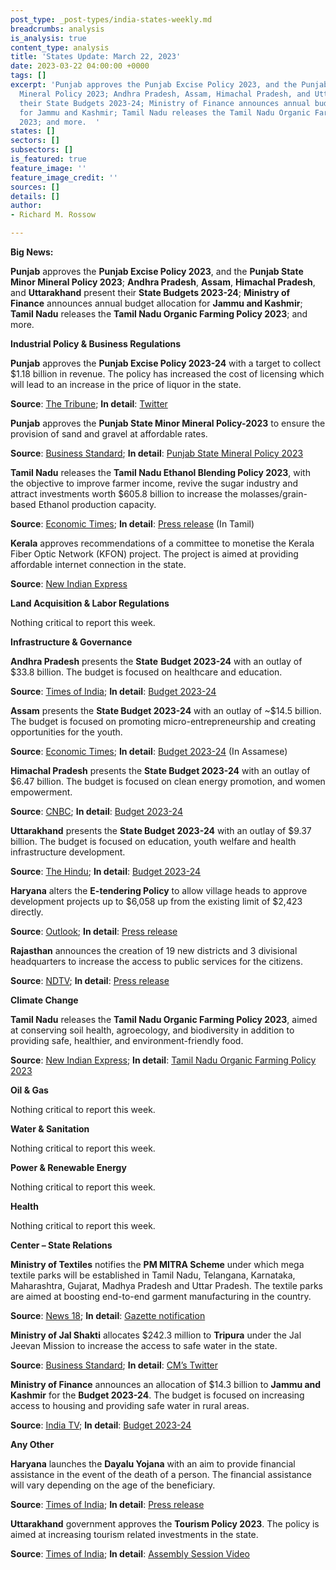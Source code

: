 ```yaml
---
post_type: _post-types/india-states-weekly.md
breadcrumbs: analysis
is_analysis: true
content_type: analysis
title: 'States Update: March 22, 2023'
date: 2023-03-22 04:00:00 +0000
tags: []
excerpt: 'Punjab approves the Punjab Excise Policy 2023, and the Punjab State Minor
  Mineral Policy 2023; Andhra Pradesh, Assam, Himachal Pradesh, and Uttarakhand present
  their State Budgets 2023-24; Ministry of Finance announces annual budget allocation
  for Jammu and Kashmir; Tamil Nadu releases the Tamil Nadu Organic Farming Policy
  2023; and more.  '
states: []
sectors: []
subsectors: []
is_featured: true
feature_image: ''
feature_image_credit: ''
sources: []
details: []
author:
- Richard M. Rossow

---
```

**Big News:**

**Punjab** approves the **Punjab Excise Policy 2023**, and the **Punjab State Minor Mineral Policy 2023**; **Andhra Pradesh**, **Assam**, **Himachal Pradesh**, and **Uttarakhand** present their **State Budgets 2023-24**; **Ministry of Finance** announces annual budget allocation for **Jammu and Kashmir**; **Tamil Nadu** releases the **Tamil Nadu Organic Farming Policy 2023**; and more.

**Industrial Policy & Business Regulations**

**Punjab** approves the **Punjab Excise Policy 2023-24** with a target to collect $1.18 billion in revenue. The policy has increased the cost of licensing which will lead to an increase in the price of liquor in the state.

**Source**: [The Tribune](https://www.tribuneindia.com/news/punjab/new-excise-policy-out-liquor-dearer-486881); **In detail**: [Twitter](https://twitter.com/PunjabGovtIndia/status/1634223938627837952)

**Punjab** approves the **Punjab State Minor Mineral Policy-2023** to ensure the provision of sand and gravel at affordable rates.

**Source**: [Business Standard](https://www.business-standard.com/article/current-affairs/punjab-cabinet-approves-excise-policy-2023-24-with-rs-9-754-cr-target-123031001320_1.html); **In detail**: [Punjab State Mineral Policy 2023](https://acrobat.adobe.com/id/urn:aaid:sc:VA6C2:bbc8c531-b97f-4304-93c7-55a840c4703d)

**Tamil Nadu** releases the **Tamil Nadu Ethanol Blending Policy 2023**, with the objective to improve farmer income, revive the sugar industry and attract investments worth $605.8 billion to increase the molasses/grain-based Ethanol production capacity.

**Source**: [Economic Times](https://energy.economictimes.indiatimes.com/news/oil-and-gas/tamil-nadu-unveils-ethanol-blending-policy-2023-to-attract-rs-5000-cr-investments/98764631); **In detail**: [Press release](http://cms.tn.gov.in/sites/default/files/press_release/pr180323_571.pdf) (In Tamil)

**Kerala** approves recommendations of a committee to monetise the Kerala Fiber Optic Network (KFON) project. The project is aimed at providing affordable internet connection in the state.

**Source**: [New Indian Express](https://www.newindianexpress.com/states/kerala/2023/mar/16/cabinet-nod-for-kerala-fiber-optic-network-project-terms-2556468.html)

**Land Acquisition & Labor Regulations**

Nothing critical to report this week.

**Infrastructure & Governance**

**Andhra Pradesh** presents the **State** **Budget 2023-24** with an outlay of $33.8 billion. The budget is focused on healthcare and education.

**Source**: [Times of India](https://timesofindia.indiatimes.com/city/vijayawada/andhra-pradesh-tables-rs-2-79-lakh-crore-budget-focus-on-health-education/articleshow/98718701.cms); **In detail**: [Budget 2023-24](https://acrobat.adobe.com/id/urn:aaid:sc:VA6C2:f9eb07eb-5404-4d77-91e2-17f014a0eaa6)

**Assam** presents the **State Budget 2023-24** with an outlay of \~$14.5 billion. The budget is focused on promoting micro-entrepreneurship and creating opportunities for the youth.

**Source**: [Economic Times](https://economictimes.indiatimes.com/news/india/in-assam-budget-funds-for-creating-2-lakh-entrepreneurs-40000-fresh-govt-hirings/articleshow/98689181.cms); **In detail**: [Budget 2023-24](https://acrobat.adobe.com/id/urn:aaid:sc:VA6C2:8de8baab-5326-4df8-9272-81b38aee9064) (In Assamese)

**Himachal Pradesh** presents the **State Budget 2023-24** with an outlay of $6.47 billion. The budget is focused on clean energy promotion, and women empowerment.

**Source**: [CNBC](https://www.cnbctv18.com/economy/himachal-pradesh-budget-2023-top-announcements-cm-sukhvinder-singh-sukhu-electrical-vehicle-schemes-policy-taxes-women-youth-employment-farmers-16195441.htm); **In detail**: [Budget 2023-24](https://ebudget.hp.nic.in/BudHome.aspx)

**Uttarakhand** presents the **State Budget 2023-24** with an outlay of $9.37 billion. The budget is focused on education, youth welfare and health infrastructure development.

**Source**: [The Hindu](https://www.thehindu.com/news/national/other-states/uttarakhand-govt-presents-77407-crore-budget-for-fy24/article66623119.ece); **In detail**: [Budget 2023-24](https://budget.uk.gov.in/pages/display/132-budget-2023-24)

**Haryana** alters the **E-tendering Policy** to allow village heads to approve development projects up to $6,058 up from the existing limit of $2,423 directly.

**Source**: [Outlook](https://www.outlookindia.com/national/amid-sarpanches-protests-in-haryana-limit-under-e-tendering-policy-to-approve-development-work-hiked-to-rs-5-lakh-news-270354); **In detail**: [Press release](https://acrobat.adobe.com/id/urn:aaid:sc:VA6C2:639243da-26ba-47bf-a9bc-2c0d3f884d6b)

**Rajasthan** announces the creation of 19 new districts and 3 divisional headquarters to increase the access to public services for the citizens.

**Source**: [NDTV](https://www.ndtv.com/india-news/rajasthan-creates-19-new-districts-in-election-year-bjp-says-political-move-3870979); **In detail**: [Press release](https://cmo.rajasthan.gov.in/pressreleasedetail/84272)

**Climate Change**

**Tamil Nadu** releases the **Tamil Nadu Organic Farming Policy 2023**, aimed at conserving soil health, agroecology, and biodiversity in addition to providing safe, healthier, and environment-friendly food.

**Source**: [New Indian Express](https://www.newindianexpress.com/states/tamil-nadu/2023/mar/15/cm-stalin-unveils-policy-to-boost-organic-farming-in-tamil-nadu-2556186.html); **In detail**: [Tamil Nadu Organic Farming Policy 2023](http://www.agritech.tnau.ac.in/pdf/66617733-Tamil-Nadu-Organic-Farming-Policy-2023_230315_093042.pdf)

**Oil & Gas**

Nothing critical to report this week.

**Water & Sanitation**

Nothing critical to report this week.

**Power & Renewable Energy**

Nothing critical to report this week.

**Health**

Nothing critical to report this week.

**Center – State Relations**

**Ministry of Textiles** notifies the **PM MITRA Scheme** under which mega textile parks will be established in Tamil Nadu, Telangana, Karnataka, Maharashtra, Gujarat, Madhya Pradesh and Uttar Pradesh. The textile parks are aimed at boosting end-to-end garment manufacturing in the country.

**Source**: [News 18](https://www.news18.com/business/pm-mitra-mega-textile-parks-to-be-set-up-in-7-states-pm-narendra-modi-7316125.html); **In detail**: [Gazette notification](http://texmin.gov.in/sites/default/files/PM_MITRA_Notification_0.pdf)

**Ministry of Jal Shakti** allocates $242.3 million to **Tripura** under the Jal Jeevan Mission to increase the access to safe water in the state.

**Source**: [Business Standard](https://www.business-standard.com/article/current-affairs/centre-has-sanctioned-rs-2-000-cr-for-tripura-under-jal-jeevan-mission-cm-123031900572_1.html); **In detail**: [CM’s Twitter](https://twitter.com/DrManikSaha2/status/1637300261994782721)

**Ministry of Finance** announces an allocation of $14.3 billion to **Jammu and Kashmir** for the **Budget 2023-24**. The budget is focused on increasing access to housing and providing safe water in rural areas.

**Source**: [India TV](https://www.indiatvnews.com/business/news/jammu-and-kashmir-budget-2023-24-fm-presents-rs-1-18-lakh-crore-budget-aims-to-double-ut-s-gdp-within-five-years-2023-03-14-854396); **In detail**: [Budget 2023-24](https://www.jakfinance.nic.in/budget/budget2324/J&K%20Budget%20Speech%202023-24.pdf)

**Any Other**

**Haryana** launches the **Dayalu Yojana** with an aim to provide financial assistance in the event of the death of a person. The financial assistance will vary depending on the age of the beneficiary.

**Source**: [Times of India](https://timesofindia.indiatimes.com/city/chandigarh/dayalu-yojana-launched-to-provide-aid-in-case-of-death/articleshow/98721049.cms); **In detail**: [Press release](https://acrobat.adobe.com/id/urn:aaid:sc:VA6C2:f07de991-ea14-4763-b114-a44fc544c62d)

**Uttarakhand** government approves the **Tourism Policy 2023**. The policy is aimed at increasing tourism related investments in the state.

**Source**: [Times of India](https://timesofindia.indiatimes.com/city/dehradun/uttarakhand-to-give-capital-subsidy-of-up-to-50-for-investment-in-tourism-sector/articleshow/98718370.cms); **In detail**: [Assembly Session Video](https://urldefense.com/v3/__https:/fb.watch/jpPMVEWF_D/__;!!KRhing!a0yDbtBi0SlnDQB8dIs0s2FwXceYIxctIvrxAanwOvQ2tgoCpnnaRqUfJAurhdm-ZyuoGk64p3QKIfAFj8fV$)